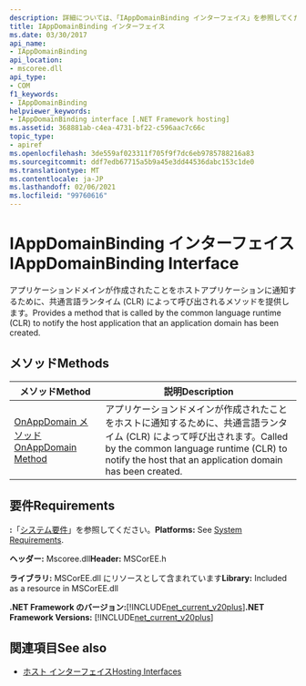 ```yaml
---
description: 詳細については、「IAppDomainBinding インターフェイス」を参照してください。
title: IAppDomainBinding インターフェイス
ms.date: 03/30/2017
api_name:
- IAppDomainBinding
api_location:
- mscoree.dll
api_type:
- COM
f1_keywords:
- IAppDomainBinding
helpviewer_keywords:
- IAppDomainBinding interface [.NET Framework hosting]
ms.assetid: 368881ab-c4ea-4731-bf22-c596aac7c66c
topic_type:
- apiref
ms.openlocfilehash: 3de559af023311f705f9f7dc6eb9785788216a83
ms.sourcegitcommit: ddf7edb67715a5b9a45e3dd44536dabc153c1de0
ms.translationtype: MT
ms.contentlocale: ja-JP
ms.lasthandoff: 02/06/2021
ms.locfileid: "99760616"
---
```

# <a name="iappdomainbinding-interface"></a><span data-ttu-id="712b9-103">IAppDomainBinding インターフェイス</span><span class="sxs-lookup"><span data-stu-id="712b9-103">IAppDomainBinding Interface</span></span>

<span data-ttu-id="712b9-104">アプリケーションドメインが作成されたことをホストアプリケーションに通知するために、共通言語ランタイム (CLR) によって呼び出されるメソッドを提供します。</span><span class="sxs-lookup"><span data-stu-id="712b9-104">Provides a method that is called by the common language runtime (CLR) to notify the host application that an application domain has been created.</span></span>  
  
## <a name="methods"></a><span data-ttu-id="712b9-105">メソッド</span><span class="sxs-lookup"><span data-stu-id="712b9-105">Methods</span></span>  
  
|<span data-ttu-id="712b9-106">メソッド</span><span class="sxs-lookup"><span data-stu-id="712b9-106">Method</span></span>|<span data-ttu-id="712b9-107">説明</span><span class="sxs-lookup"><span data-stu-id="712b9-107">Description</span></span>|  
|------------|-----------------|  
|[<span data-ttu-id="712b9-108">OnAppDomain メソッド</span><span class="sxs-lookup"><span data-stu-id="712b9-108">OnAppDomain Method</span></span>](iappdomainbinding-onappdomain-method.md)|<span data-ttu-id="712b9-109">アプリケーションドメインが作成されたことをホストに通知するために、共通言語ランタイム (CLR) によって呼び出されます。</span><span class="sxs-lookup"><span data-stu-id="712b9-109">Called by the common language runtime (CLR) to notify the host that an application domain has been created.</span></span>|  
  
## <a name="requirements"></a><span data-ttu-id="712b9-110">要件</span><span class="sxs-lookup"><span data-stu-id="712b9-110">Requirements</span></span>  

 <span data-ttu-id="712b9-111">**:**「[システム要件](../../get-started/system-requirements.md)」を参照してください。</span><span class="sxs-lookup"><span data-stu-id="712b9-111">**Platforms:** See [System Requirements](../../get-started/system-requirements.md).</span></span>  
  
 <span data-ttu-id="712b9-112">**ヘッダー:** Mscoree.dll</span><span class="sxs-lookup"><span data-stu-id="712b9-112">**Header:** MSCorEE.h</span></span>  
  
 <span data-ttu-id="712b9-113">**ライブラリ:** MSCorEE.dll にリソースとして含まれています</span><span class="sxs-lookup"><span data-stu-id="712b9-113">**Library:** Included as a resource in MSCorEE.dll</span></span>  
  
 <span data-ttu-id="712b9-114">**.NET Framework のバージョン:**[!INCLUDE[net_current_v20plus](../../../../includes/net-current-v20plus-md.md)]</span><span class="sxs-lookup"><span data-stu-id="712b9-114">**.NET Framework Versions:** [!INCLUDE[net_current_v20plus](../../../../includes/net-current-v20plus-md.md)]</span></span>  
  
## <a name="see-also"></a><span data-ttu-id="712b9-115">関連項目</span><span class="sxs-lookup"><span data-stu-id="712b9-115">See also</span></span>

- [<span data-ttu-id="712b9-116">ホスト インターフェイス</span><span class="sxs-lookup"><span data-stu-id="712b9-116">Hosting Interfaces</span></span>](hosting-interfaces.md)

